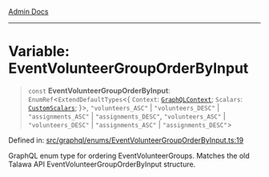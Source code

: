 [Admin Docs](/)

***

# Variable: EventVolunteerGroupOrderByInput

> `const` **EventVolunteerGroupOrderByInput**: `EnumRef`\<`ExtendDefaultTypes`\<\{ `Context`: [`GraphQLContext`](../../../context/type-aliases/GraphQLContext.md); `Scalars`: [`CustomScalars`](../../../scalars/type-aliases/CustomScalars.md); \}\>, `"volunteers_ASC"` \| `"volunteers_DESC"` \| `"assignments_ASC"` \| `"assignments_DESC"`, `"volunteers_ASC"` \| `"volunteers_DESC"` \| `"assignments_ASC"` \| `"assignments_DESC"`\>

Defined in: [src/graphql/enums/EventVolunteerGroupOrderByInput.ts:19](https://github.com/Sourya07/talawa-api/blob/61a1911602b2f0aac7635e08ae2918f4f768e8ff/src/graphql/enums/EventVolunteerGroupOrderByInput.ts#L19)

GraphQL enum type for ordering EventVolunteerGroups.
Matches the old Talawa API EventVolunteerGroupOrderByInput structure.
